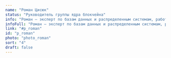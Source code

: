 ```yaml
---
name: "Роман Цисюк"
status: "Руководитель группы ядра блокчейна"
info: "Роман — эксперт по базам данных и распределенным системам, работающий на самом переднем крае технологий. За свою пятнадцатилетнюю карьеру в телекоммуникационной и интернет-индустрии он приобрел обширные знания как в области разработки программного обеспечения, так и навыки управления командой и продуктами."
infoFull: "Роман — эксперт по базам данных и распределенным системам, работающий на самом переднем крае технологий. За свою пятнадцатилетнюю карьеру в телекоммуникационной и интернет-индустрии он приобрел обширные знания как в области разработки программного обеспечения, так и навыки управления командой и продуктами. Роман был лидером команды и основным разработчиком Tarantool (базы данных с открытым исходным кодом и соответствующего сервера приложений). Он разработал и внедрил множество технологических новшество для хранения критически важных данных в высокодоступной и отказоустойчивой форме. Во время своей карьеры в Mail.Ru Group, одной из крупнейших интернет-компаний в Европе, Роман использовал свой глубокий опыт в обработке данных и созданию распределенных систем для создания и запуска первых российских продуктов Database-as-a-Service и BigData-as-a-Service в публичном облаке."
link: "#p_roman"
id: "p_roman"
photo: "photo_roman"
sort: "4"
draft: false
---
```

